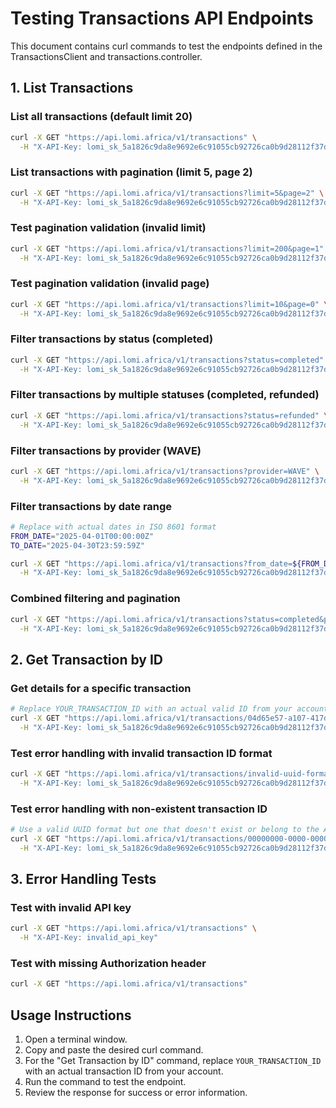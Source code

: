 # Testing Transactions API Endpoints

This document contains curl commands to test the endpoints defined in the TransactionsClient and transactions.controller.

## 1. List Transactions

### List all transactions (default limit 20)

```bash
curl -X GET "https://api.lomi.africa/v1/transactions" \
  -H "X-API-Key: lomi_sk_5a1826c9da8e9692e6c91055cb92726ca0b9d28112f37d2f423f8690cadc9eee"
```

### List transactions with pagination (limit 5, page 2)

```bash
curl -X GET "https://api.lomi.africa/v1/transactions?limit=5&page=2" \
  -H "X-API-Key: lomi_sk_5a1826c9da8e9692e6c91055cb92726ca0b9d28112f37d2f423f8690cadc9eee"
```

### Test pagination validation (invalid limit)

```bash
curl -X GET "https://api.lomi.africa/v1/transactions?limit=200&page=1" \
  -H "X-API-Key: lomi_sk_5a1826c9da8e9692e6c91055cb92726ca0b9d28112f37d2f423f8690cadc9eee"
```

### Test pagination validation (invalid page)

```bash
curl -X GET "https://api.lomi.africa/v1/transactions?limit=10&page=0" \
  -H "X-API-Key: lomi_sk_5a1826c9da8e9692e6c91055cb92726ca0b9d28112f37d2f423f8690cadc9eee"
```

### Filter transactions by status (completed)

```bash
curl -X GET "https://api.lomi.africa/v1/transactions?status=completed" \
  -H "X-API-Key: lomi_sk_5a1826c9da8e9692e6c91055cb92726ca0b9d28112f37d2f423f8690cadc9eee"
```

### Filter transactions by multiple statuses (completed, refunded)

```bash
curl -X GET "https://api.lomi.africa/v1/transactions?status=refunded" \
  -H "X-API-Key: lomi_sk_5a1826c9da8e9692e6c91055cb92726ca0b9d28112f37d2f423f8690cadc9eee"
```

### Filter transactions by provider (WAVE)

```bash
curl -X GET "https://api.lomi.africa/v1/transactions?provider=WAVE" \
  -H "X-API-Key: lomi_sk_5a1826c9da8e9692e6c91055cb92726ca0b9d28112f37d2f423f8690cadc9eee"
```

### Filter transactions by date range

```bash
# Replace with actual dates in ISO 8601 format
FROM_DATE="2025-04-01T00:00:00Z"
TO_DATE="2025-04-30T23:59:59Z"

curl -X GET "https://api.lomi.africa/v1/transactions?from_date=${FROM_DATE}&to_date=${TO_DATE}" \
  -H "X-API-Key: lomi_sk_5a1826c9da8e9692e6c91055cb92726ca0b9d28112f37d2f423f8690cadc9eee"
```

### Combined filtering and pagination

```bash
curl -X GET "https://api.lomi.africa/v1/transactions?status=completed&provider=ORANGE&limit=10&page=1" \
  -H "X-API-Key: lomi_sk_5a1826c9da8e9692e6c91055cb92726ca0b9d28112f37d2f423f8690cadc9eee"
```

## 2. Get Transaction by ID

### Get details for a specific transaction

```bash
# Replace YOUR_TRANSACTION_ID with an actual valid ID from your account
curl -X GET "https://api.lomi.africa/v1/transactions/04d65e57-a107-417d-8fd7-0145ab67bce7" \
  -H "X-API-Key: lomi_sk_5a1826c9da8e9692e6c91055cb92726ca0b9d28112f37d2f423f8690cadc9eee"
```

### Test error handling with invalid transaction ID format

```bash
curl -X GET "https://api.lomi.africa/v1/transactions/invalid-uuid-format" \
  -H "X-API-Key: lomi_sk_5a1826c9da8e9692e6c91055cb92726ca0b9d28112f37d2f423f8690cadc9eee"
```

### Test error handling with non-existent transaction ID

```bash
# Use a valid UUID format but one that doesn't exist or belong to the API key's merchant
curl -X GET "https://api.lomi.africa/v1/transactions/00000000-0000-0000-0000-000000000000" \
  -H "X-API-Key: lomi_sk_5a1826c9da8e9692e6c91055cb92726ca0b9d28112f37d2f423f8690cadc9eee"
```

## 3. Error Handling Tests

### Test with invalid API key

```bash
curl -X GET "https://api.lomi.africa/v1/transactions" \
  -H "X-API-Key: invalid_api_key"
```

### Test with missing Authorization header

```bash
curl -X GET "https://api.lomi.africa/v1/transactions"
```

## Usage Instructions

1. Open a terminal window.
2. Copy and paste the desired curl command.
3. For the "Get Transaction by ID" command, replace `YOUR_TRANSACTION_ID` with an actual transaction ID from your account.
4. Run the command to test the endpoint.
5. Review the response for success or error information. 